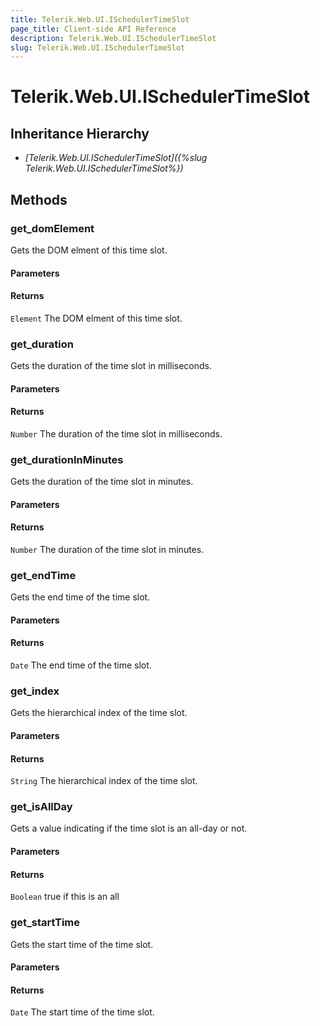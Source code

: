 ```yaml
---
title: Telerik.Web.UI.ISchedulerTimeSlot
page_title: Client-side API Reference
description: Telerik.Web.UI.ISchedulerTimeSlot
slug: Telerik.Web.UI.ISchedulerTimeSlot
---
```


# Telerik.Web.UI.ISchedulerTimeSlot  

## Inheritance Hierarchy

* *[Telerik.Web.UI.ISchedulerTimeSlot]({%slug Telerik.Web.UI.ISchedulerTimeSlot%})*


## Methods

###  get_domElement

Gets the DOM elment of this time slot.

#### Parameters

#### Returns

`Element`  The DOM elment of this time slot. 

### get_duration

Gets the duration of the time slot in milliseconds.

#### Parameters

#### Returns

`Number`  The duration of the time slot in milliseconds. 

### get_durationInMinutes

Gets the duration of the time slot in minutes.

#### Parameters

#### Returns

`Number`  The duration of the time slot in minutes. 

### get_endTime

Gets the end time of the time slot.

#### Parameters

#### Returns

`Date`  The end time of the time slot. 

### get_index

Gets the hierarchical index of the time slot.

#### Parameters

#### Returns

`String`  The hierarchical index of the time slot. 

### get_isAllDay

Gets a value indicating if the time slot is an all-day or not.

#### Parameters

#### Returns

`Boolean`  true if this is an all

### get_startTime

Gets the start time of the time slot.

#### Parameters

#### Returns

`Date`  The start time of the time slot. 



